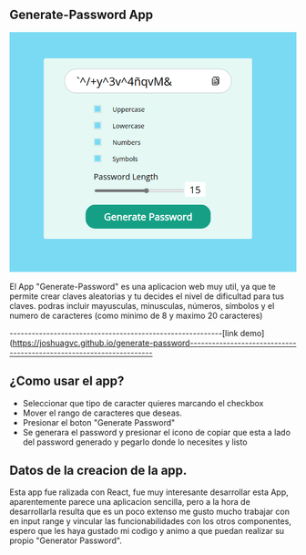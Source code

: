 ## Generate-Password App
![generator-password](public/generate-password.png)

El App "Generate-Password" es una aplicacion web muy util, ya que te permite crear claves aleatorias y tu decides el nivel de dificultad para tus claves.
podras incluir mayusculas, minusculas, números, símbolos y el numero de caracteres (como minimo de 8 y maximo 20 caracteres)

----------------------------------------------------------[link demo](https://joshuagvc.github.io/generate-password--------------------------------------------------------------------

## ¿Como usar el app?

- Seleccionar que tipo de caracter quieres marcando el checkbox
- Mover el rango de caracteres que deseas.
- Presionar el boton "Generate Password"
- Se generara el password y presionar el icono de copiar que esta a lado del password generado y pegarlo donde lo necesites y listo

## Datos de la creacion de la app.

Esta app fue ralizada con React, fue muy interesante desarrollar esta App, aparentemente parece una aplicacion sencilla, pero a la hora de desarrollarla resulta que es un poco extenso me gusto mucho trabajar con en input range y vincular las funcionabilidades con los otros componentes, espero que les haya gustado mi codigo y animo a que puedan realizar su propio "Generator Password".
